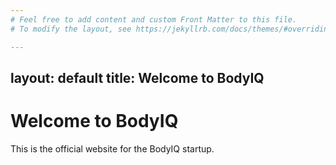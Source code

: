 ```yaml
---
# Feel free to add content and custom Front Matter to this file.
# To modify the layout, see https://jekyllrb.com/docs/themes/#overriding-theme-defaults

---
```

layout: default
title: Welcome to BodyIQ
---

# Welcome to BodyIQ
This is the official website for the BodyIQ startup.
